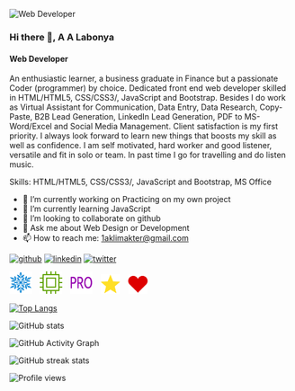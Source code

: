 ![Web Developer](https://pbs.twimg.com/profile_banners/1435890363038765056/1631803049/1080x360)
### Hi there 👋, A A Labonya
#### Web Developer

An enthusiastic learner, a business graduate in Finance but a passionate Coder (programmer) by choice.  Dedicated front end web developer skilled in HTML/HTML5, CSS/CSS3/, JavaScript and Bootstrap. Besides I do work as Virtual Assistant for Communication, Data Entry, Data Research, Copy-Paste, B2B Lead Generation, LinkedIn Lead Generation, PDF to MS-Word/Excel and Social Media Management. Client satisfaction is my first priority. I always look forward to learn new things that boosts my skill as well as confidence. I am self motivated, hard worker and good listener, versatile and fit in solo or team. In past time I go for travelling and do listen music.

Skills: HTML/HTML5, CSS/CSS3/, JavaScript and Bootstrap, MS Office

- 🔭 I’m currently working on Practicing on my own project 
- 🌱 I’m currently learning JavaScript 
- 👯 I’m looking to collaborate on github 
- 💬 Ask me about Web Design or Development 
- 📫 How to reach me: 1aklimakter@gmail.com 


[<img src='https://cdn.jsdelivr.net/npm/simple-icons@3.0.1/icons/github.svg' alt='github' height='40'>](https://github.com/AALabonya)  [<img src='https://cdn.jsdelivr.net/npm/simple-icons@3.0.1/icons/linkedin.svg' alt='linkedin' height='40'>](https://www.linkedin.com/in/aalabonya/)  [<img src='https://cdn.jsdelivr.net/npm/simple-icons@3.0.1/icons/twitter.svg' alt='twitter' height='40'>](https://twitter.com/AALabonya)  

<a href='https://archiveprogram.github.com/'><img src='https://raw.githubusercontent.com/acervenky/animated-github-badges/master/assets/acbadge.gif' width='40' height='40'></a> <a href='https://docs.github.com/en/developers'><img src='https://raw.githubusercontent.com/acervenky/animated-github-badges/master/assets/devbadge.gif' width='40' height='40'></a> <a href='https://github.com/pricing'><img src='https://raw.githubusercontent.com/acervenky/animated-github-badges/master/assets/pro.gif' width='40' height='40'></a> <a href='https://stars.github.com/'><img src='https://raw.githubusercontent.com/acervenky/animated-github-badges/master/assets/starbadge.gif' width='35' height='35'></a> <a href='https://docs.github.com/en/github/supporting-the-open-source-community-with-github-sponsors'><img src='https://raw.githubusercontent.com/acervenky/animated-github-badges/master/assets/sponsorbadge.gif' width='35' height='35'></a> 

[![Top Langs](https://github-readme-stats.vercel.app/api/top-langs/?username=AALabonya)](https://github.com/anuraghazra/github-readme-stats)

![GitHub stats](https://github-readme-stats.vercel.app/api?username=AALabonya&show_icons=true&count_private=true)  

![GitHub Activity Graph](https://activity-graph.herokuapp.com/graph?username=AALabonya)  

![GitHub streak stats](https://github-readme-streak-stats.herokuapp.com/?user=AALabonya)  

![Profile views](https://gpvc.arturio.dev/AALabonya)  
